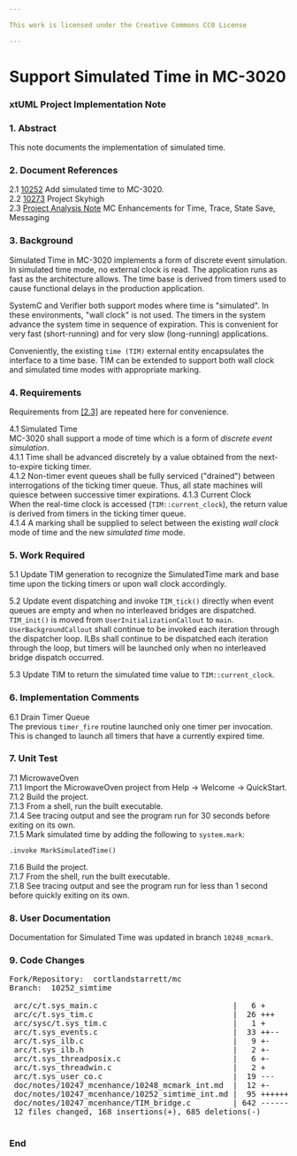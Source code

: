 ```yaml
---

This work is licensed under the Creative Commons CC0 License

---
```


# Support Simulated Time in MC-3020
### xtUML Project Implementation Note

### 1. Abstract

This note documents the implementation of simulated time.

### 2. Document References

<a id="2.1"></a>2.1 [10252](https://support.onefact.net/issues/10252) Add simulated time to MC-3020.  
<a id="2.2"></a>2.2 [10273](https://support.onefact.net/issues/10273) Project Skyhigh  
<a id="2.3"></a>2.3 [Project Analysis Note](10247_mcenhance_ant.md) MC Enhancements for Time, Trace, State Save, Messaging  

### 3. Background

Simulated Time in MC-3020 implements a form of discrete event
simulation.  In simulated time mode, no external clock is read.  The
application runs as fast as the architecture allows.  The time base is
derived from timers used to cause functional delays in the production
application.

SystemC and Verifier both support modes where time is "simulated".  In
these environments, "wall clock" is not used.  The timers in the system
advance the system time in sequence of expiration.  This is convenient for
very fast (short-running) and for very slow (long-running) applications.

Conveniently, the existing `time (TIM)` external entity encapsulates the
interface to a time base.  TIM can be extended to support both wall clock
and simulated time modes with appropriate marking.

### 4. Requirements

Requirements from [[2.3]](#2.3) are repeated here for convenience.

4.1 Simulated Time  
MC-3020 shall support a mode of time which is a form of _discrete event
simulation_.  
4.1.1 Time shall be advanced discretely by a value obtained from the
next-to-expire ticking timer.  
4.1.2 Non-timer event queues shall be fully serviced ("drained") between
interrogations of the ticking timer queue.  Thus, all state machines will
quiesce between successive timer expirations.
4.1.3 Current Clock  
When the real-time clock is accessed (`TIM::current_clock`), the return
value is derived from timers in the ticking timer queue.  
4.1.4 A marking shall be supplied to select between the existing _wall clock_
mode of time and the new _simulated time_ mode.  

### 5. Work Required

5.1 Update TIM generation to recognize the SimulatedTime mark and base time
upon the ticking timers or upon wall clock accordingly.

5.2 Update event dispatching and invoke `TIM_tick()` directly when event queues
are empty and when no interleaved bridges are dispatched.  `TIM_init()` is
moved from `UserInitializationCallout` to `main`.  `UserBackgroundCallout`
shall continue to be invoked each iteration through the dispatcher loop.  ILBs
shall continue to be dispatched each iteration through the loop, but timers
will be launched only when no interleaved bridge dispatch occurred.

5.3 Update TIM to return the simulated time value to `TIM::current_clock`.

### 6. Implementation Comments

6.1 Drain Timer Queue  
The previous `timer_fire` routine launched only one timer per invocation.
This is changed to launch all timers that have a currently expired time.

### 7. Unit Test

7.1  MicrowaveOven  
7.1.1 Import the MicrowaveOven project from Help -> Welcome -> QuickStart.  
7.1.2 Build the project.  
7.1.3 From a shell, run the built executable.  
7.1.4 See tracing output and see the program run for 30 seconds before
exiting on its own.  
7.1.5 Mark simulated time by adding the following to `system.mark`:  
```
.invoke MarkSimulatedTime()
```
7.1.6 Build the project.  
7.1.7 From the shell, run the built executable.  
7.1.8 See tracing output and see the program run for less than 1 second
before quickly exiting on its own.  

### 8. User Documentation

Documentation for Simulated Time was updated in branch `10248_mcmark`.

### 9. Code Changes

<pre>
Fork/Repository:  cortlandstarrett/mc
Branch:  10252_simtime

 arc/c/t.sys_main.c                             |   6 +
 arc/c/t.sys_tim.c                              |  26 +++
 arc/sysc/t.sys_tim.c                           |   1 +
 arc/t.sys_events.c                             |  33 ++--
 arc/t.sys_ilb.c                                |   9 +-
 arc/t.sys_ilb.h                                |   2 +-
 arc/t.sys_threadposix.c                        |   6 +-
 arc/t.sys_threadwin.c                          |   2 +
 arc/t.sys_user_co.c                            |  19 ---
 doc/notes/10247_mcenhance/10248_mcmark_int.md  |  12 +-
 doc/notes/10247_mcenhance/10252_simtime_int.md |  95 +++++++++++
 doc/notes/10247_mcenhance/TIM_bridge.c         | 642 ---------------------------
 12 files changed, 168 insertions(+), 685 deletions(-)

</pre>

### End

